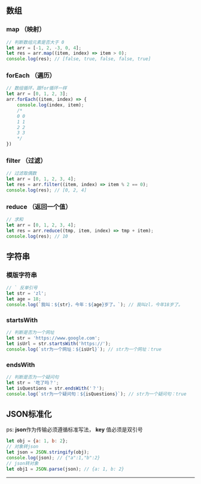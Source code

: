 ## 数组

### map （映射）
``` js
// 判断数组元素是否大于 0
let arr = [-1, 2, -3, 0, 4];
let res = arr.map((item, index) => item > 0);
console.log(res); // [false, true, false, false, true]
```
### forEach （遍历）
``` js
// 数组循环，跟for循环一样
let arr = [0, 1, 2, 3];
arr.forEach((item, index) => {
    console.log(index, item);
    /*
    0 0
    1 1
    2 2
    3 3
    */
})
```
### filter （过滤）
``` js
// 过滤取偶数
let arr = [0, 1, 2, 3, 4];
let res = arr.filter((item, index) => item % 2 == 0);
console.log(res); // [0, 2, 4]
```
### reduce （返回一个值）
``` js
// 求和
let arr = [0, 1, 2, 3, 4];
let res = arr.reduce((tmp, item, index) => tmp + item);
console.log(res); // 10
```

## 字符串

### 模版字符串
``` js
// ` 反单引号
let str = 'zl';
let age = 18;
console.log(`我叫：${str}，今年：${age}岁了。`); // 我叫zl，今年18岁了。
```
### startsWith
``` js
// 判断是否为一个网址
let str = 'https://www.google.com';
let isUrl = str.startsWith('https://');
console.log(`str为一个网址：${isUrl}`); // str为一个网址：true
```
### endsWith
``` js
// 判断是否为一个疑问句
let str = '吃了吗？';
let isQuestions = str.endsWith('？');
console.log(`str为一个疑问句：${isQuestions}`); // str为一个疑问句：true
```
## JSON标准化
ps: **json**作为传输必须遵循标准写法， **key** 值必须是双引号

``` js
let obj = {a: 1, b: 2};
// 对象转json
let json = JSON.stringify(obj);
console.log(json); // {"a":1,"b":2}
// json转对象
let obj1 = JSON.parse(json); // {a: 1, b: 2}
```

***